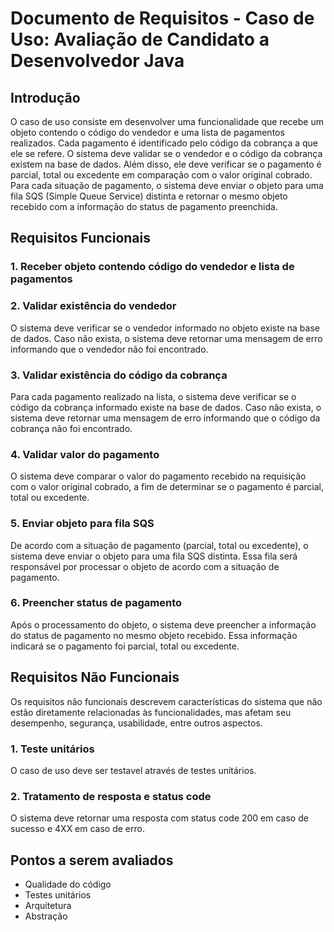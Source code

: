 # Documento de Requisitos - Caso de Uso: Avaliação de Candidato a Desenvolvedor Java

## Introdução

O caso de uso consiste em desenvolver uma funcionalidade que recebe um objeto contendo o código do vendedor e uma lista
de pagamentos realizados. Cada pagamento é identificado pelo código da cobrança a que ele se refere. O sistema deve
validar se o vendedor e o código da cobrança existem na base de dados. Além disso, ele deve verificar se o pagamento é
parcial, total ou excedente em comparação com o valor original cobrado. Para cada situação de pagamento, o sistema deve
enviar o objeto para uma fila SQS (Simple Queue Service) distinta e retornar o mesmo objeto recebido com a informação do
status de pagamento preenchida.

## Requisitos Funcionais

### 1. Receber objeto contendo código do vendedor e lista de pagamentos

### 2. Validar existência do vendedor

O sistema deve verificar se o vendedor informado no objeto existe na base de dados. Caso não exista, o sistema deve
retornar uma mensagem de erro informando que o vendedor não foi encontrado.

### 3. Validar existência do código da cobrança

Para cada pagamento realizado na lista, o sistema deve verificar se o código da cobrança informado existe na base de
dados. Caso não exista, o sistema deve retornar uma mensagem de erro informando que o código da cobrança não foi
encontrado.

### 4. Validar valor do pagamento

O sistema deve comparar o valor do pagamento recebido na requisição com o valor original cobrado, a fim de determinar se
o pagamento é parcial, total ou excedente.

### 5. Enviar objeto para fila SQS

De acordo com a situação de pagamento (parcial, total ou excedente), o sistema deve enviar o objeto para uma fila SQS
distinta. Essa fila será responsável por processar o objeto de acordo com a situação de pagamento.

### 6. Preencher status de pagamento

Após o processamento do objeto, o sistema deve preencher a informação do status de pagamento no mesmo objeto recebido.
Essa informação indicará se o pagamento foi parcial, total ou excedente.

## Requisitos Não Funcionais

Os requisitos não funcionais descrevem características do sistema que não estão diretamente relacionadas às
funcionalidades, mas afetam seu desempenho, segurança, usabilidade, entre outros aspectos.

### 1. Teste unitários

O caso de uso deve ser testavel através de testes unitários.

### 2. Tratamento de resposta e status code

O sistema deve retornar uma resposta com status code 200 em caso de sucesso e 4XX em caso de erro.

## Pontos a serem avaliados

- Qualidade do código
- Testes unitários
- Arquitetura
- Abstração

